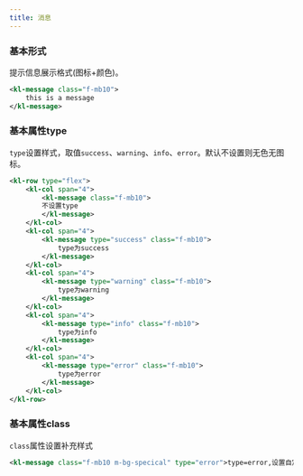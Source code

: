 ```yaml
---
title: 消息
---
```


### 基本形式
提示信息展示格式(图标+颜色)。

<!-- demo_start -->
<div class="m-example"></div>

```xml
<kl-message class="f-mb10">
    this is a message
</kl-message>
```

<!-- demo_end -->


### 基本属性type
`type`设置样式，取值`success`、`warning`、`info`、`error`。默认不设置则无色无图标。

<!-- demo_start -->
<div class="m-example"></div>

```xml
<kl-row type="flex">
    <kl-col span="4">
        <kl-message class="f-mb10">
        不设置type
        </kl-message>
    </kl-col>
    <kl-col span="4">
        <kl-message type="success" class="f-mb10">
            type为success
        </kl-message>
    </kl-col>
    <kl-col span="4">
        <kl-message type="warning" class="f-mb10">
            type为warning
        </kl-message>
    </kl-col>
    <kl-col span="4">
        <kl-message type="info" class="f-mb10">
            type为info
        </kl-message>
    </kl-col>
    <kl-col span="4">
        <kl-message type="error" class="f-mb10">
            type为error
        </kl-message>
    </kl-col>
</kl-row>
```

<!-- demo_end -->

### 基本属性class
`class`属性设置补充样式

<!-- demo_start -->
<div class="m-example">
    <style>
        .m-bg-specical {
            background: #000;
            color: #FFF;
        }
    </style>
</div>

```xml
<kl-message class="f-mb10 m-bg-specical" type="error">type=error,设置自定义class</kl-message>
```

<!-- demo_end -->

